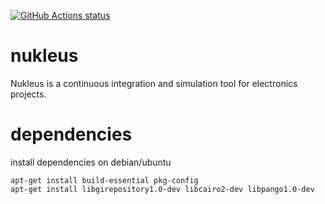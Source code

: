 <p align="left">
  <a href="https://github.com/spielhuus/nukleus"><img alt="GitHub Actions status" src="https://github.com/spielhuus/nukleus/workflows/nukleus/badge.svg"></a>
</p>

# nukleus
Nukleus is a continuous integration and simulation tool for electronics projects.


# dependencies

install dependencies on debian/ubuntu

```
apt-get install build-essential pkg-config
apt-get install libgirepository1.0-dev libcairo2-dev libpango1.0-dev
```
